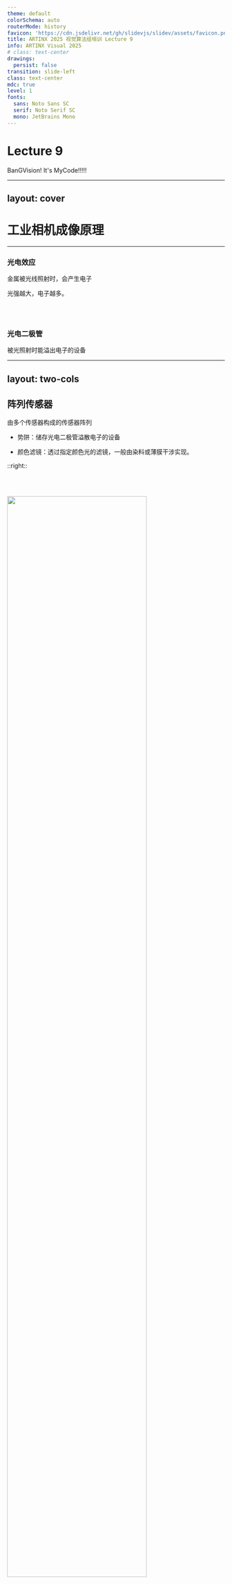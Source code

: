 ```yaml
---
theme: default
colorSchema: auto
routerMode: history
favicon: 'https://cdn.jsdelivr.net/gh/slidevjs/slidev/assets/favicon.png'
title: ARTINX 2025 视觉算法组培训 Lecture 9
info: ARTINX Visual 2025
# class: text-center
drawings:
  persist: false
transition: slide-left
class: text-center
mdc: true
level: 1
fonts:
  sans: Noto Sans SC
  serif: Noto Serif SC
  mono: JetBrains Mono
---
```


# Lecture 9
BanGVision! It's MyCode!!!!!

---
layout: cover
---

# 工业相机成像原理

---

### 光电效应

金属被光线照射时，会产生电子

光强越大，电子越多。

<br></br>

### 光电二极管

被光照射时能溢出电子的设备

---
layout: two-cols
---

## 阵列传感器

由多个传感器构成的传感器阵列

- 势阱：储存光电二极管溢散电子的设备

- 颜色滤镜：透过指定颜色光的滤镜，一般由染料或薄膜干涉实现。

::right::

<br></br>

<img src="./img/image copy 12.png" width="80%">
<img src="./img/image copy 11.png" width="100%">

--- 

# Bayer 传感器阵列

<img src="./img/image copy 14.png" width="100%">

这样，每个传感器能够获取一种颜色的光强。以此生成的图片叫做**raw图**

--- 
layout: two-cols
---

# RGB 图像的合成: 去马赛克

<br></br>


<img src="./img/image copy 16.png" width="100%">
<img src="./img/image copy 17.png" width="100%">


::right::

<br></br>
<br></br>

<img src="./img/image copy 15.png" width="100%">

--- 
layout: two-cols
---

## 亮度平衡： gamma矫正

人眼对与暗处的细节更加敏感。

如果令图像亮度（灰度）与光强呈线形关系，会让图像看起来更暗。

::right::

<img src="./img/image copy 18.png" width="100%">


---

## 重要参数

**靶面尺寸**：传感器最大尺寸。一般表示方法为斜对角线长度(如1/2.8‘表示传感器斜对角线长度为2.8分之一英寸)
**镜头靶面尺寸应该至少不小于传感器的尺寸。**

**动态范围**：相机能够捕捉的最大光强。一般与势阱最大容量有关

**焦距**：平行光入射时，光线汇聚处与镜头中心的距离。

**曝光时间**：每一帧图像上，每一个传感器接收光线的时间。曝光时间越长，二极管产生的电荷越多，图像越亮

**增益**：传感器读取势阱电压，转为数字信号时，乘上的系数。

**gamma**：gamma矫正时，衡量曲线的参数。gamma越大，图像越亮，越关注暗处细节

---
layout: cover
---

# 相机标定

---
layout: two-cols
---

## 右手坐标系

以右手手心为坐标原点，大拇指朝右，食指朝上，中指对着自己

- 大拇指为x轴

- 食指为y轴

- 中指为z轴


::right::

<br></br>
<img src="./img/image copy 4.png" width="50%">
<br></br>
<img src="./img/image copy 5.png" width="50%">

---
layout: two-cols
---

## 坐标转换

### 参数定义规范

$^A_Bx$

$A$ 表示相对坐标系，$B$ 表示当前坐标系， $x$ 表示参量，这里指 $x$ 坐标。

这里表示 $B$ 坐标系相对于$A$ 坐标系的$x$ 坐标值。

对于 $^A_BT$ 这个坐标变换阵，采用矩阵左乘的计算方式，表示的是从坐标系 $A$ 到坐标系 $B$ 的坐标系变换。

三维**坐标变换阵**的通式如下：

<img src="./img/image.png" width="80%">

::right::

坐标变换阵主要由 **旋转矩阵(rotation matrix)** $R$ 和 **平移向量(translation)** $t$ 组成，此外还有一部分齐次坐标。

其中**旋转矩阵** $R$ 是一个$3 \times 3$ 的正交矩阵，描述在三维空间中的旋转。旋转矩阵具有以下性质：

- **正交性**：$R^TR = I$，即矩阵的转置等于其逆。

- **行列式为 1**：$∣R∣=1$，表示旋转不改变空间的体积。

**旋转矩阵表示的是两个坐标系之间坐标轴的空间指向的旋转关系。**

---
layout: two-cols
---

## 坐标转换

常见的旋转矩阵可以通过绕坐标轴旋转的方式构造

<br></br>

2维平面的坐标系旋转$\theta$度示例： 
<img src="./img/rotation01.png" width="80%">
::right::
- Example: 绕 $x$、$y$、$z$ 轴的三维旋转矩阵分别为：
<br></br>

<img src="./img/image copy.png" width="80%">

---
layout: two-cols
---
## 坐标转换

平移向量 $t$  是一个 $1 \times 3$ 的列向量，表示两个坐标的坐标原点之间的平移关系。它可以表示为：

<br></br>

<img src="./img/image1.png" width="20%">

<br></br>
**齐次坐标** 为了将平移和旋转结合在一个统一的框架下，使用齐次坐标表示。齐次坐标的引入使得在数学上更方便地处理三维变换。齐次坐标将三维点 $(x, y, z)$ 扩展为四维点 $(x,y,z,1)$.

::right::
<br></br>
一个简单的例子如下，通过 $^R_FT$ 完成了从扇叶坐标系$F$坐标值 到 机器人坐标系$R$ 坐标值的坐标变换。
<br></br>

<img src="./img/image2.png" width="100%">


---
layout: two-cols
---

## 小孔相机 & 相机投影

- $f_x, f_y$: 相机焦距 ([why two focal length?](https://docs.opencv.org/2.4/doc/tutorials/calib3d/camera_calibration/camera_calibration.html))

- $X_c, Y_c, Z_c$: 相机坐标系中的点

- $u, v$: 成像平面上对应点的坐标

- $s$: 缩放尺度。对齐像素坐标系与成像平面坐标系。

<img src="./img/image copy 6.png" width="60%">



::right::

<br></br>

<img src="./img/image copy 2.png" width="100%">

<img src="./img/image copy 3.png" width="80%">

---

# 凸透镜成像

<img src="./img/image copy 7.png" width="100%">

> - 在小孔成像中, 成像越清晰，透过小孔的光线越少，画面越暗

---
layout: two-cols
---

# 凸透镜成像

- 凸透镜成像时，需要保证成像平面位于光线汇聚处.(对于近距离物体，光线汇聚处不是焦距)


::right::

<br></br>
<img src="./img/image copy 9.png" width="100%">

---
layout: two-cols
---

# 凸透镜成像

- 凸透镜成像时，需要保证成像平面位于光线汇聚处.(对于近距离物体，光线汇聚处不是焦距)

- 景深：相机能够清晰成像的有效工作距离


::right::

<br></br>
<img src="./img/image copy 9.png" width="100%">

---

## 相机标定

<img src="./img/image copy 19.png" width="50%">

---

## 相机标定
cv::calibrateCamera 是 OpenCV 中用于相机标定的函数，主要用于计算相机内参矩阵和畸变系数。
```c++
double cv::calibrateCamera(
    const std::vector<std::vector<cv::Point3f>>& objectPoints,
    const std::vector<std::vector<cv::Point2f>>& imagePoints,
    cv::Size imageSize,
    cv::Mat& cameraMatrix,
    cv::Mat& distCoeffs,
    std::vector<cv::Mat>& rvecs,
    std::vector<cv::Mat>& tvecs,
    int flags = 0,
    cv::TermCriteria criteria = cv::TermCriteria(cv::TermCriteria::EPS + cv::TermCriteria::COUNT, 30, DBL_EPSILON)
);
```
objectPoints: 3D点的集合，通常是世界坐标系中的物体点   

imagePoints: 2D点的集合，对应于图像中检测到的物体点。

imageSize: 输入图像的尺寸（宽度和高度）  

cameraMatrix: 输出参数，表示相机内参矩阵。   distCoeffs: 输出参数，表示相机的畸变系数。

rvecs: 输出参数，旋转向量（相机相对于世界坐标系的旋转）。  tvecs: 输出参数，平移向量。

flags:可选标志，控制算法的行为。criteria:终止条件，指定优化的精度和迭代次数。类型为 cv::TermCriteria
---
layout: two-cols
---
## pnp解算
pnp 算法通过建立相机像素平面上特征点的**2D信息**和实际物体对应特征点的**3D**坐标信息，完成了目标坐标系和相机坐标系之间的**位置**和**姿态**的解算
<img src="./img/pnp.png" width="70%">
::right::

```c++
bool cv::solvePnP(
    const std::vector<cv::Point3f>& objectPoints,
    const std::vector<cv::Point2f>& imagePoints,
    const cv::Mat& cameraMatrix,
    const cv::Mat& distCoeffs,
    cv::Mat& rvec,
    cv::Mat& tvec,
    bool useExtrinsicGuess = false,
    int flags = cv::SOLVEPNP_ITERATIVE
);
```
objectPoints: 3D点的集合，表示物体在空间中的位置。

imagePoints: 对应的2D点集合，表示在图像中的位置。

cameraMatrix: 相机内参矩阵，包含焦距和主点信息。

distCoeffs: 相机畸变系数，描述镜头的畸变情况。

rvec: 输出参数，表示相机的旋转向量。

tvec: 输出参数，表示相机的平移向量。

useExtrinsicGuess: 是否使用外部猜测值。

flags: 控制算法行为的标志，默认为迭代法。

---
layout: two-cols
---
## 卡尔曼滤波
卡尔曼滤波是一种用于线性动态系统中的递归估计方法，常用于状态估计问题，例如目标跟踪、导航、传感器融合等。它通过结合系统的预测模型和噪声观测数据来估计系统的状态，并随着时间的推移逐步更新这些估计值。

卡尔曼滤波分为两个主要阶段：**预测**和**更新**。

### 基本概念

- **状态变量** ($\mathbf{x}_k$)：表示系统在时刻 $k$ 的内部状态。
- **状态转移模型** ($\mathbf{F}_k$)：描述系统状态如何从时刻 $k-1$ 变化到时刻 $k$。
::right::
$$
\mathbf{x}_k = \mathbf{F}_k \mathbf{x}_{k-1} + \mathbf{w}_k
$$

其中，$\mathbf{F}_k$ 是状态转移矩阵，表示从 $k-1$ 到 $k$ 的状态变化。$\mathbf{w}_k$ 是过程噪声，假设其均值为零，协方差为 $\mathbf{Q}_k$。

- **观测模型** ($\mathbf{H}_k$)：描述如何从状态估计得到观测值。

$$
\mathbf{z}_k = \mathbf{H}_k \mathbf{x}_k + \mathbf{v}_k
$$

其中，$\mathbf{H}_k$ 是观测矩阵，由于建立观测量和状态量之间的关系。$\mathbf{v}_k$ 是测量噪声，假设其均值为零，协方差为 $\mathbf{R}_k$。

- **噪声协方差矩阵**：
  - $\mathbf{Q}_k$：过程噪声协方差矩阵。
  - $\mathbf{R}_k$：测量噪声协方差矩阵。

- **状态协方差** ($\mathbf{P}_k$)：描述状态的不确定性

---
layout: two-cols
---

## 卡尔曼滤波
### (1)预测阶段
在预测阶段，卡尔曼滤波器根据之前的状态估计来预测当前时刻 $k$ 的状态和协方差。

**状态预测公式：**
$$
\mathbf{\hat{x}}_k^- = \mathbf{F}_k \mathbf{\hat{x}}_{k-1}
$$

- $\mathbf{\hat{x}}_k^-$ 是预测的状态估计值（先验估计）。
- $\mathbf{F}_k$ 是状态转移矩阵，表示从 $k-1$ 到 $k$ 的状态变化。
::right::
**协方差预测公式：**
$$
\mathbf{P}_k^- = \mathbf{F}_k \mathbf{P}_{k-1} \mathbf{F}_k^T + \mathbf{Q}_k
$$

- $\mathbf{P}_k^-$ 是预测的状态协方差矩阵（先验协方差）。
- $\mathbf{P}_{k-1}$ 是前一时刻状态估计的协方差矩阵。
- $\mathbf{Q}_k$ 是过程噪声的协方差。

### (2)更新阶段

在更新阶段，卡尔曼滤波器利用观测数据来修正预测的状态和协方差，从而得到更准确的估计值。

**卡尔曼增益公式**
$$
\mathbf{K}_k = \mathbf{P}_k^- \mathbf{H}_k^T \left( \mathbf{H}_k \mathbf{P}_k^- \mathbf{H}_k^T + \mathbf{R}_k \right)^{-1}
$$
- $\mathbf{K}_k$ 是卡尔曼增益矩阵，确定如何在观测值和预测状态之间加权。
---
layout: two-cols
---
## 卡尔曼滤波
### (2)更新阶段
**状态更新公式**
$$
\mathbf{\hat{x}}_k = \mathbf{\hat{x}}_k^- + \mathbf{K}_k \left( \mathbf{z}_k - \mathbf{H}_k \mathbf{\hat{x}}_k^- \right)
$$

- $\mathbf{\hat{x}}_k$ 是更新后的状态估计值（后验估计）。
- $\mathbf{z}_k - \mathbf{H}_k \mathbf{\hat{x}}_k^-$ 是预测误差，即测量值和预测观测的差值，也叫做 **残差**。

**协方差更新公式**
$$
\mathbf{P}_k = \left( \mathbf{I} - \mathbf{K}_k \mathbf{H}_k \right) \mathbf{P}_k^-
$$

- $\mathbf{P}_k$ 是更新后的状态协方差矩阵（后验协方差）。

- $\mathbf{I}$ 是单位矩阵。

- $\mathbf{H}$ 是观测矩阵， 能够将状态变量映射到观测空间。

::right::
### 卡尔曼滤波流程总结

1. **预测阶段**：
   - 预测状态：$\mathbf{\hat{x}}_k^- = \mathbf{F}_k \mathbf{\hat{x}}_{k-1}$
   - 预测协方差：$\mathbf{P}_k^- = \mathbf{F}_k \mathbf{P}_{k-1} \mathbf{F}_k^T + \mathbf{Q}_k$

2. **更新阶段**：
   - 计算卡尔曼增益：
   - $\mathbf{K}_k = \mathbf{P}_k^- \mathbf{H}_k^T \left( \mathbf{H}_k \mathbf{P}_k^- \mathbf{H}_k^T + \mathbf{R}_k \right)^{-1}$
   - 更新状态估计：$\mathbf{\hat{x}}_k = \mathbf{\hat{x}}_k^- + \mathbf{K}_k \left( \mathbf{z}_k - \mathbf{H}_k \mathbf{\hat{x}}_k^- \right)$
   - 更新协方差估计：$\mathbf{P}_k = \left( \mathbf{I} - \mathbf{K}_k \mathbf{H}_k \right) \mathbf{P}_k^-$

这个递归过程使得卡尔曼滤波能够在噪声环境下对系统的状态进行实时跟踪。
<img src="./img/kalman.png" width="30%">

---
layout: two-cols
---
## 二维运动的卡尔曼滤波实例

参数定义

$k:$  当前时间 , $k-1:$ 上一阶段时间

$x,y$ :  $x$ 和 $y$ 方向的位置

$\dot{x},\dot{y}$ ：$x$ 和 $y$ 方向的速度

<img src="./img/image5.png" width="70%">
::right::
<img src="./img/image6.png" width="80%">
---
layout: two-cols
---

## 二维运动的卡尔曼滤波实例
### 观测分析 （$H$）
由前面分析的观测方程如下：

$$\mathbf{z}_k=H\mathbf{x}_k+\mathbf{v}_k$$

在推导观测模型时，我们假设我们**只测量位置**而**不测量速度**。

所以测量量为：

$\textbf{z}_k = \left[ \begin{matrix} x_k \\ y_k\end{matrix}\right]$

因此，为了建立**观测量**和**状态量**之间的联系，我们可以将测量模型写成；
::right::
$$\mathbf{z}_k=\begin{bmatrix}1&0&0&0\\0&1&0&0\end{bmatrix}\begin{bmatrix}x_k\\y_k\\\dot{x}_k\\\dot{y}_k\end{bmatrix}$$

由此得到的观测矩阵为 $H$ 

$$\mathbf{H}=\begin{bmatrix}1&0&0&0\\0&1&0&0\end{bmatrix}$$
---
layout: two-cols
---

## 二维运动的卡尔曼滤波实例

### 过程噪声协方差矩阵 $Q$

假设测量位置$x$和$y$都是独立的，因此我们可以忽略它们之间的任何相互作用，使协方差$x$和$y$为0。$Q$可以表达为：

$$\begin{gathered}\quad \quad x \quad \quad y \quad \quad \quad \dot{x} \quad \quad\dot{y}\\\mathbf{Q}=\begin{array}{c}x\\y\\\dot{x}\\\dot{y}\end{array}\begin{bmatrix}\sigma_x^2&0&\sigma_x\sigma_{\dot{x}}&0\\0&\sigma_y^2&0&\sigma_y\sigma_y\\\sigma_{\dot{x}}\sigma_x&0&\sigma_{\dot{x}}^2&0\\0&\sigma_{\dot{y}}\sigma_y&0&\sigma_{\dot{y}}^2\end{bmatrix}\end{gathered}$$

可以重写为与时间相关

$$\begin{gathered}\mathbf{Q}=\begin{bmatrix}\frac{\Delta t^4}{4}&0&\frac{\Delta t^3}{2}&0\\0&\frac{\Delta t^4}{4}&0&\frac{\Delta t^3}{2}\\\frac{\Delta t^3}{2}&0&\Delta t^2&0\\0&\frac{\Delta t^3}{2}&0&\Delta t^2\end{bmatrix}\sigma_a^2\end{gathered}$$

其中$\sigma_{a}$是加速度标准偏差的大小基本上是过程噪声对过程噪声协方差的影响。

::right::
### 测量噪声协方差矩阵 $R$

同,测量噪声协方差R可表示为:

$$\begin{gathered}\quad \quad \quad x \quad  y \\\mathbf{R}=\begin{array}{c}x\\y\\\end{array}\begin{bmatrix}\sigma_x^2&0\\0&\sigma_{{y}}^2\end{bmatrix}\end{gathered}$$ 

$$\mathbf{R} = \begin{bmatrix}\frac{\Delta t^4}{4}&0\\0&\frac{\Delta t^4}{4}\end{bmatrix}$$
---
layout: two-cols
---
## 拓展卡尔曼滤波
卡尔曼滤波仅适用于**线性系统**，若是变量间关系设计到**非线性**，显然无法使用简单的矩阵运算描述变量间关系。

此时需要采用**拓展卡尔曼**进行建模，同时使用**雅可比矩阵**来描述变量间的关系，但是本质思想不变。

EKF步骤如下:

(1)状态预测：利用非线性系统的状态方程进行预测。

(2)线性化：通过在当前状态估计处对非线性方程进行一阶泰勒展开，得到线性化模型。

(3)更新：根据观测值更新状态估计和协方差矩阵。
::right::
## 主要公式

### 1.预测步骤


$$\hat{x}_k^-=f(\hat{x}_{k-1},u_{k-1})$$
$$P_k^-=F_kP_{k-1}F_k^T+Q_k$$


其中 $f$ 为状态转移函数，$F_k$ 是状态转移函数的雅可比矩阵，$P_k^{-}$ 是预测协方差矩阵，$Q_k$ 是过程噪声协方差矩阵。

### 2.更新步骤：

$$K_k=P_k^-H_k^T(H_kP_k^-H_k^T+R_k)^{-1}$$
$$\hat{x}_k=\hat{x}_k^-+K_k(z_k-h(\hat{x}_k^-))$$
$$P_k=(I-K_kH_k)P_k^-$$

其中$H_k$ 是观测方程的雅可比矩阵，$R$是测量噪声协方差矩阵,$z_k$是测量值。
---
layout: two-cols
---

## 拓展卡尔曼滤波

### 状态预测方程的线性化

对于状态转移方程$f(x):$

$$\hat{x}_k^-=f(\hat{x}_{k-1},u_{k-1})$$

它被线性化为：

$$F_k=\frac{\partial f}{\partial x}\Big|_{\hat{x}_{k-1}}$$

其中$F_k$是状态转移函数的雅可比矩阵，表示对当前状态的线性近似。
::right::
### 观测方程的线性化：

观测方程$h(x):$

$$z_k=h(x_k)+v_k$$

被线性化为：

$$H_k=\left.\frac{\partial h}{\partial x}\right|_{\hat{x}_k^-}$$

其中$H_k$是观测方程的雅可比矩阵，表示对观测模型的线性近似。
---
